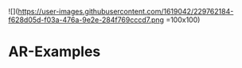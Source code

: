 ![](https://user-images.githubusercontent.com/1619042/229762184-f628d05d-f03a-476a-9e2e-284f769cccd7.png =100x100)

# AR-Examples
